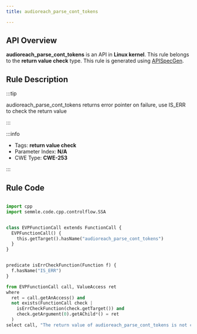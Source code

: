```yaml
---
title: audioreach_parse_cont_tokens

---
```



## API Overview
**audioreach_parse_cont_tokens** is an API in **Linux kernel**. This rule belongs to the **return value check** type. This rule is generated using [APISpecGen](../../tools/APISpecGen).
## Rule Description

:::tip

audioreach_parse_cont_tokens returns error pointer on failure, use IS_ERR to check the return value

:::

:::info

- Tags: **return value check**
- Parameter Index: **N/A**
- CWE Type: **CWE-253**

:::

## Rule Code
```python

import cpp
import semmle.code.cpp.controlflow.SSA


class EVPFunctionCall extends FunctionCall {
  EVPFunctionCall() {
    this.getTarget().hasName("audioreach_parse_cont_tokens")
  }
}


predicate isErrCheckFunction(Function f) {
  f.hasName("IS_ERR") 
}

from EVPFunctionCall call, ValueAccess ret
where
  ret = call.getAnAccess() and
  not exists(FunctionCall check |
    isErrCheckFunction(check.getTarget()) and
    check.getArgument(0).getAChild*() = ret
  )
select call, "The return value of audioreach_parse_cont_tokens is not checked with IS_ERR."
    
```